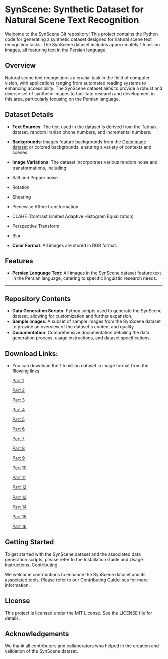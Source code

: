 # SynScene: Synthetic Dataset for Natural Scene Text Recognition
Welcome to the SynScene Git repository! This project contains the Python code for generating a synthetic dataset designed for natural scene text recognition tasks. The SynScene dataset includes approximately 1.5 million images, all featuring text in the Persian language.

## Overview
Natural scene text recognition is a crucial task in the field of computer vision, with applications ranging from automated reading systems to enhancing accessibility. The SynScene dataset aims to provide a robust and diverse set of synthetic images to facilitate research and development in this area, particularly focusing on the Persian language.

## Dataset Details
* **Text Sources**: The text used in the dataset is derived from the Tabnak dataset, random Iranian phone numbers, and incremental numbers.

* **Backgrounds**: Images feature backgrounds from the [OpenImage dataset](https://storage.googleapis.com/openimages/web/index.html) or colored backgrounds, ensuring a variety of contexts and scenes.

* **Image Variations**: The dataset incorporates various random noise and transformations, including:
* Salt and Pepper noise
* Rotation
* Shearing
* Piecewise Affine transformation
* CLAHE (Contrast Limited Adaptive Histogram Equalization)
* Perspective Transform
* Blur

* **Color Format**: All images are stored in RGB format.

## Features
* **Persian Language Text**: All images in the SynScene dataset feature text in the Persian language, catering to specific linguistic research needs.
* **

## Repository Contents

* **Data Generation Scripts**: Python scripts used to generate the SynScene dataset, allowing for customization and further expansion.
* **Sample Images**: A subset of sample images from the SynScene dataset to provide an overview of the dataset's content and quality.
* **Documentation**: Comprehensive documentation detailing the data generation process, usage instructions, and dataset specifications.

## Download Links:
* You can download the 1.5 million dataset in image format from the fllowing links:


    [Part 1]()

    [Part 2]()

    [Part 3]()

    [Part 4](https://)

    [Part 5](https://)

    [Part 6](https://)

    [Part 7](https://)

    [Part 8](https://)

    [Part 9](https://)

    [Part 10](https://)

    [Part 11](https://)

    [Part 12](https://)

    [Part 13](https://)

    [Part 14](https://)

    [Part 15](https://)

    [Part 16](https://)

    
## Getting Started

To get started with the SynScene dataset and the associated data generation scripts, please refer to the Installation Guide and Usage Instructions.
Contributing

We welcome contributions to enhance the SynScene dataset and its associated tools. Please refer to our Contributing Guidelines for more information.
## License
This project is licensed under the MIT License. See the LICENSE file for details.
## Acknowledgements
We thank all contributors and collaborators who helped in the creation and validation of the SynScene dataset.